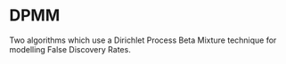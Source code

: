 # DPMM
Two algorithms which use a Dirichlet Process Beta Mixture technique for modelling False Discovery Rates.
